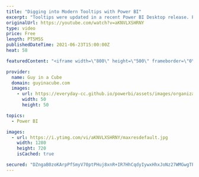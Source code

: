 ```yaml
---
title: "Digging into Modern Tooltips with Power BI"
excerpt: "Tooltips were updated in a recent Power BI Desktop release. Patrick explores the new modern tooltips to bring you up to speed.  📢 Become a member: https://guyinacu.be/membership \r \r *******************\r \r Want to take your Power BI skills to the next level? We have training courses available to help"
originalUrl: https://youtube.com/watch?v=aKNVLXSHRNY
type: video
price: Free
length: PT5M5S
publishedDateTime: 2021-06-23T15:00:00Z
heat: 58

featuredContent: "<iframe width=\"800\" height=\"500\" frameborder=\"0\" src=\"https://www.youtube.com/embed/aKNVLXSHRNY\" allow=\"accelerometer; autoplay; encrypted-media; gyroscope; picture-in-picture\" allowfullscreen></iframe>"

provider:
  name: Guy in a Cube
  domain: guyinacube.com
  images:
    - url: https://everyday-cc.github.io/powerbi/assets/images/organizations/guyinacube.com-50x50.jpg
      width: 50
      height: 50

topics:
  - Power BI

images:
  - url: https://i.ytimg.com/vi/aKNVLXSHRNY/maxresdefault.jpg
    width: 1280
    height: 720
    isCached: true

secured: "DZngaB0zoKArpPfSmyV70ptPHuj8xnR+IR7HhCqdyIywxHhxJoNz27WMGwgTPO3MORZoYhXZyJ4WnUphXaXWqUq/feyqHUpn1Y/cbMEYZJyKjIrpvuYDlz9v/SpRb9nQQHayTt3qy5OXub0WyS1JuQvxmC/zAb2zjjdPvZ3tco0mNUouwgMLcwfIhTzdJKylZE2LJwByZVycdZMn+iO3Kbp9rySyU1NGCacLRmmb2k5zeKPnBm5xYXXyTlXP3L5I3eBBKYRDXyPvnofgwSm61Xl1lZUmgFHcEBp7pXlWeQ1DLAyY72MiS1k/1NgN6Q193VbMHsWDdtcJkq7wE+CObHCNSyD7tOGaMSnl31B8zwnVckakhHiCdpIxOBvPhV9IDrHmNG/wj/TVtTHsYZhdcvGSvO+WGWHc9Co0F3aVcpE=;DFnHCJtisHJM4rAuEp0OAg=="
---
```



